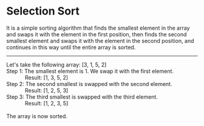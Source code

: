 # Selection Sort

It is a simple sorting algorithm that finds the smallest element in the array and swaps it with the element in the first position, then finds the second smallest element and swaps it with the element in the second position, and continues in this way until the entire array is sorted.
<hr>
Let's take the following array: [3, 1, 5, 2]<br>
Step 1: The smallest element is 1. We swap it with the first element.<br>
&ensp;&ensp;&ensp;&ensp;&ensp;&ensp;&ensp;Result: [1, 3, 5, 2]<br>
Step 2: The second smallest is swapped with the second element.<br>
&ensp;&ensp;&ensp;&ensp;&ensp;&ensp;&ensp;Result: [1, 2, 5, 3]<br>
Step 3: The third smallest is swapped with the third element.<br>
&ensp;&ensp;&ensp;&ensp;&ensp;&ensp;&ensp;Result: [1, 2, 3, 5]<br><br>
The array is now sorted.